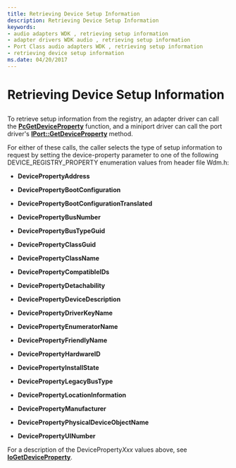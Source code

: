 ```yaml
---
title: Retrieving Device Setup Information
description: Retrieving Device Setup Information
keywords:
- audio adapters WDK , retrieving setup information
- adapter drivers WDK audio , retrieving setup information
- Port Class audio adapters WDK , retrieving setup information
- retrieving device setup information
ms.date: 04/20/2017
---
```


# Retrieving Device Setup Information


## <span id="retrieving_device_setup_information"></span><span id="RETRIEVING_DEVICE_SETUP_INFORMATION"></span>


To retrieve setup information from the registry, an adapter driver can call the [**PcGetDeviceProperty**](/windows-hardware/drivers/ddi/portcls/nf-portcls-pcgetdeviceproperty) function, and a miniport driver can call the port driver's [**IPort::GetDeviceProperty**](/windows-hardware/drivers/ddi/portcls/nf-portcls-iport-getdeviceproperty) method.

For either of these calls, the caller selects the type of setup information to request by setting the device-property parameter to one of the following DEVICE\_REGISTRY\_PROPERTY enumeration values from header file Wdm.h:

-   **DevicePropertyAddress**

-   **DevicePropertyBootConfiguration**

-   **DevicePropertyBootConfigurationTranslated**

-   **DevicePropertyBusNumber**

-   **DevicePropertyBusTypeGuid**

-   **DevicePropertyClassGuid**

-   **DevicePropertyClassName**

-   **DevicePropertyCompatibleIDs**

-   **DevicePropertyDetachability**

-   **DevicePropertyDeviceDescription**

-   **DevicePropertyDriverKeyName**

-   **DevicePropertyEnumeratorName**

-   **DevicePropertyFriendlyName**

-   **DevicePropertyHardwareID**

-   **DevicePropertyInstallState**

-   **DevicePropertyLegacyBusType**

-   **DevicePropertyLocationInformation**

-   **DevicePropertyManufacturer**

-   **DevicePropertyPhysicalDeviceObjectName**

-   **DevicePropertyUINumber**

For a description of the DeviceProperty*Xxx* values above, see [**IoGetDeviceProperty**](/windows-hardware/drivers/ddi/wdm/nf-wdm-iogetdeviceproperty).

 

